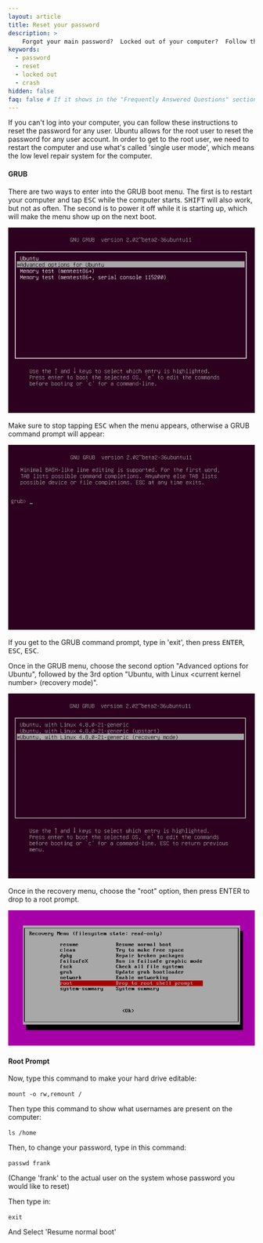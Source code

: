 ```yaml
---
layout: article
title: Reset your password
description: >
    Forgot your main password?  Locked out of your computer?  Follow these instructions to reset your password!
keywords:
  - password
  - reset
  - locked out
  - crash
hidden: false
faq: false # If it shows in the "Frequently Answered Questions" section
---
```


If you can't log into your computer, you can follow these instructions to reset the password for any user.  Ubuntu allows for the root user to reset the password for any user account.  In order to get to the root user, we need to restart the computer and use what's called 'single user mode', which means the low level repair system for the computer.

#### GRUB

There are two ways to enter into the GRUB boot menu.  The first is to restart your computer and tap <kbd>ESC</kbd> while the computer starts.  <kbd>SHIFT</kbd> will also work, but not as often.  The second is to power it off while it is starting up, which will make the menu show up on the next boot.

![Grub1](/images/password/grub1.png)

Make sure to stop tapping <kbd>ESC</kbd> when the menu appears, otherwise a GRUB command prompt will appear:

![Prompt](/images/password/prompt.png)

If you get to the GRUB command prompt, type in 'exit', then press <kbd>ENTER</kbd>, <kbd>ESC</kbd>, <kbd>ESC</kbd>.

Once in the GRUB menu, choose the second option "Advanced options for Ubuntu", followed by the 3rd option "Ubuntu, with Linux &lt;current kernel number&gt; (recovery mode)".

![Grub2](/images/password/grub2.png)

Once in the recovery menu, choose the "root" option, then press <kdb>ENTER</kdb> to drop to a root prompt.

![Recovery](/images/password/recovery.png)

#### Root Prompt

Now, type this command to make your hard drive editable:

`mount -o rw,remount /`

Then type this command to show what usernames are present on the computer:

`ls /home`

Then, to change your password, type in this command:

`passwd frank`

(Change 'frank' to the actual user on the system whose password you would like to reset)  

Then type in:

`exit`

And Select 'Resume normal boot'
